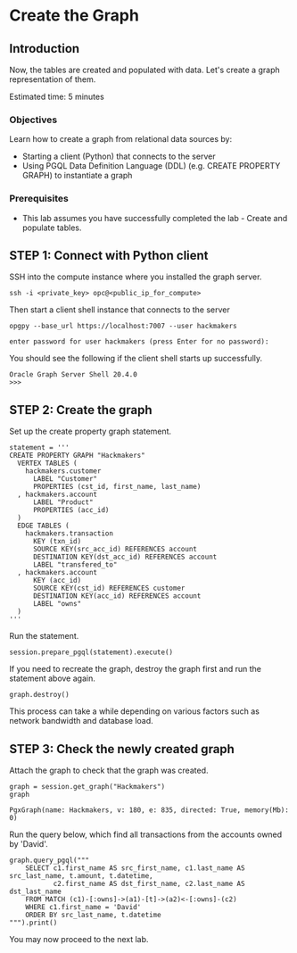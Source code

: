 # Create the Graph

## Introduction

Now, the tables are created and populated with data. Let's create a graph representation of them.

Estimated time: 5 minutes

### Objectives

Learn how to create a graph from relational data sources by:
- Starting a client (Python) that connects to the server
- Using PGQL Data Definition Language (DDL) (e.g. CREATE PROPERTY GRAPH) to instantiate a graph

### Prerequisites

- This lab assumes you have successfully completed the lab - Create and populate tables.

## **STEP 1:** Connect with Python client

SSH into the compute instance where you installed the graph server.

    ssh -i <private_key> opc@<public_ip_for_compute>

Then start a client shell instance that connects to the server

    opgpy --base_url https://localhost:7007 --user hackmakers
    
    enter password for user hackmakers (press Enter for no password): 

You should see the following if the client shell starts up successfully.

    Oracle Graph Server Shell 20.4.0
    >>>

## **STEP 2:** Create the graph

Set up the create property graph statement.

    statement = '''
    CREATE PROPERTY GRAPH "Hackmakers"
      VERTEX TABLES (
        hackmakers.customer
          LABEL "Customer"
          PROPERTIES (cst_id, first_name, last_name)
      , hackmakers.account
          LABEL "Product"
          PROPERTIES (acc_id)
      )
      EDGE TABLES (
        hackmakers.transaction
          KEY (txn_id)
          SOURCE KEY(src_acc_id) REFERENCES account
          DESTINATION KEY(dst_acc_id) REFERENCES account
          LABEL "transfered_to"
      , hackmakers.account
          KEY (acc_id)
          SOURCE KEY(cst_id) REFERENCES customer
          DESTINATION KEY(acc_id) REFERENCES account
          LABEL "owns"
      )
    '''

Run the statement.

    session.prepare_pgql(statement).execute()

If you need to recreate the graph, destroy the graph first and run the statement above again.

    graph.destroy()

This process can take a while depending on various factors such as network bandwidth and database load.

## **STEP 3:** Check the newly created graph

Attach the graph to check that the graph was created. 

    graph = session.get_graph("Hackmakers")
    graph
    
    PgxGraph(name: Hackmakers, v: 180, e: 835, directed: True, memory(Mb): 0)

Run the query below, which find all transactions from the accounts owned by 'David'.

    graph.query_pgql("""
        SELECT c1.first_name AS src_first_name, c1.last_name AS src_last_name, t.amount, t.datetime, 
               c2.first_name AS dst_first_name, c2.last_name AS dst_last_name
        FROM MATCH (c1)-[:owns]->(a1)-[t]->(a2)<-[:owns]-(c2)
        WHERE c1.first_name = 'David'
        ORDER BY src_last_name, t.datetime
    """).print()

You may now proceed to the next lab.
